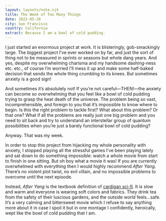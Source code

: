 ```yaml
---
layout: layouts/note.njk
title: The Week of Too Many Things
date: 2022-05-26
city: San Francisco
country: California
extract: Because I am a bowl of cold pudding.
---
```


I just started an enormous project at work. It is blisteringly, gob-smackingly large. The biggest project I’ve ever worked on by far, and just the sort of thing not to be measured in sprints or seasons but whole dang years. And yes, despite my overwhelming charisma and my handsome dashing-ness etc. etc., of course I’m worried I’ll mess it up and make some half-baked decision that sends the whole thing crumbling to its knees. But sometimes anxiety is a good sign!

And sometimes it’s absolutely not! If you’re not careful—THEN!—the anxiety can become so overwhelming that you feel like a bowl of cold pudding trying to grasp the heat death of the universe. The problem being so vast, incomprehensible, and foreign to you that it’s impossible to know where to begin. Is this the right problem to tackle first? What about this problem? Or that one? What if all the problems are really just one big problem and you need to sit back and try to understand an interstellar group of quantum possibilities when you’re just a barely functional bowl of cold pudding?

Anyway. That was my week.

In order to stop this project from hijacking my whole personality with anxiety, I stopped playing all the stressful games I’ve been playing lately and sat down to do something impossible: watch a whole movie from start to finish in one sitting. But oh boy what a movie it was! If you are currently overwhelmed with everything then I would highly recommend _After Yang_. There’s no violent plot twist, no evil villain, and no impossible problems to overcome until the next episode.

Instead, _After Yang_ is the textbook definition of [cardigan sci-fi](https://www.robinrendle.com/adventures/cardigan-sci-fi/). It is slow and warm and everyone is wearing soft colors and fabrics. They drink tea from the safety of their luscious gardens, and the outside world feels…safe. It’s a very calming and bittersweet movie which I refuse to say anything more about it in case I spoil it but in one montage I confidently, heroically, wept like the bowl of cold pudding that I am.

